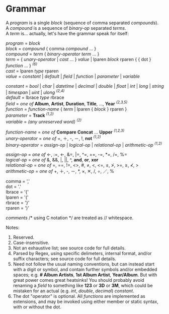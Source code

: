 ﻿# Grammar

A _program_ is a single _block_ (sequence of comma separated _compounds_).  
A _compound_ is a sequence of _binary-op_ separated _terms_.  
A _term_ is... actually, let's have the grammar speak for itself:

_program_ = _block_  
_block_ = _compound_ \{ comma _compound_ ... \}  
_compound_ = _term_ \{ _binary-operator_ _term_ ... \}  
_term_ = \{ _unary-operator_ | _cast_ ... \} _value_ | lparen _block_ rparen \{ \{ dot \} _function_ ... \} <sup>_(6)_</sup>  
_cast_ = lparen _type_ rparen  
_value_ = _constant_ | _default_ | _field_ | _function_ | _parameter_ | _variable_  

_constant_ = _bool_ | _char_ | _datetime_ | _decimal_ | _double_ | _float_ | _int_ | _long_ | _string_ | _timespan_ | _uint_ | _ulong_ <sup>_(2,4)_</sup>  
_default_ = lbrace _type_ rbrace  
_field_ = _one of_ **Album**, **Artist**, **Duration**, **Title**, ..., **Year** <sup>_(2,3,5)_</sup>  
_function_ = _function-name_ \{ _term_ | lparen \{ _block_ \} rparen \}  
_parameter_ = **Track** <sup>_(1,2)_</sup>  
_variable_ = _(any unreserved word)_ <sup>_(2)_</sup>  

_function-name_ = _one of_ **Compare** **Concat** ... **Upper** <sup>_(1,2,3)_</sup>  
_unary-operator_ = _one of_ +, ＋, -, －, !, **not** <sup>_(1,2)_</sup>  
_binary-operator_ = _assign-op_ | _logical-op_ | _relational-op_ | _arithmetic-op_ <sup>_(1,2)_</sup>  

_assign-op_ = _one of_ <-, :=, ←, &=, |=, \^=, +=, -=, \*=, /=, %=  
_logical-op_ = _one of_ &, &&, |, ||, ^, **and**, **or**, **xor**  
_relational-op_ = _one of_ =, ==, !=, <>, #, ≠, <, \<=, ≤, ≯, >=, ≥, ≮, >  
_arithmetic-op_ = _one of_ +, ＋, -, －, *, ×, ✕, /, ÷, ／, %  

comma = ','  
dot = '.'  
lbrace = '{'  
lparen = '('  
rbrace = '}'  
rparen = ')'  

_comments_ /* using C notation */ are treated as // whitespace.  

Notes:  
1. Reserved.  
2. Case-insensitive.  
3. Not an exhaustive list; see source code for full details.  
4. Parsed by Regex, using specific delimeters, internal format, and/or suffix characters; see source code for full details.  
5. Need not follow the usual naming conventions, but can instead start with a digit or symbol, and contain further symbols and/or embedded spaces; e.g. **\#&nbsp;Album&nbsp;Artists**, **1st&nbsp;Album&nbsp;Artist**, **Year/Album**. But with great power comes great heatsinks! You should probably avoid renaming a _field_ to something like **123** or **3D** or **3M**, which could be mistaken for an actual (e.g. _int_, _double_, _decimal_) _constant_.  
6. The dot "operator" is optional. All _functions_ are implemented as extensions, and may be invoked using either member or static syntax, with or without the dot.  